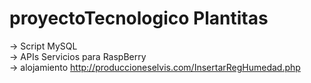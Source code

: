 # proyectoTecnologico Plantitas
-> Script MySQL <br>
-> APIs Servicios para RaspBerry <br>
-> alojamiento http://produccioneselvis.com/InsertarRegHumedad.php
